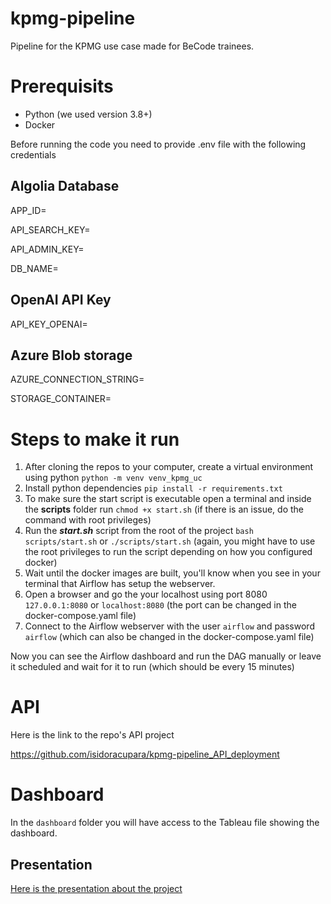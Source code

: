 # kpmg-pipeline
Pipeline for the KPMG use case made for BeCode trainees.

# Prerequisits
- Python (we used version 3.8+)
- Docker

Before running the code you need to provide .env file with the following credentials

## Algolia Database
APP_ID=

API_SEARCH_KEY=

API_ADMIN_KEY=

DB_NAME=

## OpenAI API Key
API_KEY_OPENAI=

## Azure Blob storage
AZURE_CONNECTION_STRING=

STORAGE_CONTAINER=

# Steps to make it run

1. After cloning the repos to your computer, create a virtual environment using python `python -m venv venv_kpmg_uc`
2. Install python dependencies `pip install -r requirements.txt`
3. To make sure the start script is executable open a terminal and inside the **scripts** folder run `chmod +x start.sh` (if there is an issue, do the command with root privileges) 
4. Run the ***start.sh*** script from the root of the project `bash scripts/start.sh` or `./scripts/start.sh` (again, you might have to use the root privileges to run the script depending on how you configured docker)
5. Wait until the docker images are built, you'll know when you see in your terminal that Airflow has setup the webserver.
6. Open a browser and go the your localhost using port 8080 `127.0.0.1:8080` or `localhost:8080` (the port can be changed in the docker-compose.yaml file)
7. Connect to the Airflow webserver with the user `airflow` and password `airflow` (which can also be changed in the docker-compose.yaml file)

Now you can see the Airflow dashboard and run the DAG manually or leave it scheduled and wait for it to run (which should be every 15 minutes)

# API
Here is the link to the repo's API project

https://github.com/isidoracupara/kpmg-pipeline_API_deployment

# Dashboard
In the `dashboard` folder you will have access to the Tableau file showing the dashboard.

## Presentation
[Here is the presentation about the project](https://github.com/KNobles/kpmg-pipeline/blob/3994fc59e09e878d42ff5e88d219e4ac22a57a54/2022%2012%2023%20BeCode%20Brussels%20KPMG%20UseCase.pdf)
